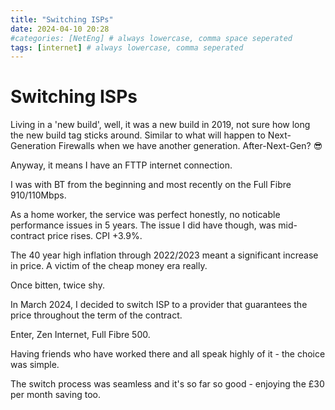 ```yaml
---
title: "Switching ISPs"
date: 2024-04-10 20:28
#categories: [NetEng] # always lowercase, comma space seperated
tags: [internet] # always lowercase, comma seperated
---
```


# Switching ISPs
Living in a 'new build', well, it was a new build in 2019, not sure how long the new build tag sticks around. Similar to what will happen to Next-Generation Firewalls when we have another generation. After-Next-Gen? :sunglasses:

Anyway, it means I have an FTTP internet connection.

I was with BT from the beginning and most recently on the Full Fibre 910/110Mbps.

As a home worker, the service was perfect honestly, no noticable performance issues in 5 years. The issue I did have though, was mid-contract price rises. CPI +3.9%.

The 40 year high inflation through 2022/2023 meant a significant increase in price. A victim of the cheap money era really.

Once bitten, twice shy.

In March 2024, I decided to switch ISP to a provider that guarantees the price throughout the term of the contract.

Enter, Zen Internet, Full Fibre 500.

Having friends who have worked there and all speak highly of it - the choice was simple.

The switch process was seamless and it's so far so good - enjoying the £30 per month saving too.